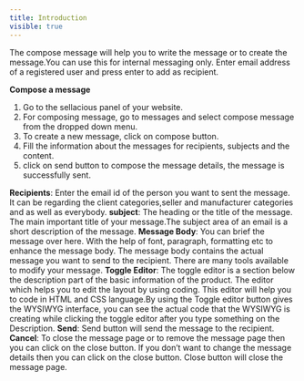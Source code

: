 ```yaml
---
title: Introduction
visible: true
---
```


The compose message will help you to write the message or to create the message.You can use this for internal messaging only. Enter email address of a registered user and press enter to add as recipient.

**Compose a message**
1. Go to the sellacious panel of your website.
2. For composing message, go to messages and select compose message from the dropped down menu.
3. To create a new message, click on compose button.
4. Fill the information about the messages for recipients, subjects and the content.
5. click on send button to compose the message details, the message is successfully sent.

**Recipients**: Enter the email id of the person you want to sent the message. It can be regarding the client categories,seller and manufacturer categories and as well as everybody.
**subject**: The heading or the title  of the message. The main important title of your message.The subject area of an email is a short description of the message.
**Message Body**: You can brief the message over here. With the help of font, paragraph, formatting etc to enhance the message body. The message body contains the actual message  you want to send to the recipient. There are many tools available to modify your message.
**Toggle Editor**: The toggle editor is a section below the description part of the basic information of the product. The editor which helps you to edit the layout by using coding. This editor will help you to code in HTML and CSS language.By using the Toggle editor button gives the WYSIWYG interface, you can see the actual code that the WYSIWYG is creating while clicking the toggle editor after you type something on the Description.
**Send**: Send button will send the message to the recipient. 
**Cancel**: To close the message page or to remove the message page then you can click on the close button. If you don’t want to change the message details then you can click on the close button. Close button will close the message page.
